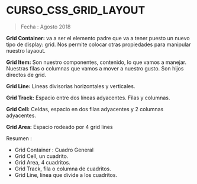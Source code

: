 # CURSO_CSS_GRID_LAYOUT
>  Fecha : Agosto 2018


__Grid Container:__ va a ser el elemento padre que va a tener puesto un nuevo tipo de display: grid. Nos permite colocar otras propiedades para manipular nuestro layaout.

__Grid Item:__  Son nuestro componentes, contenido, lo que vamos a manejar. Nuestras filas o columnas que vamos a mover a nuestro gusto. Son hijos directos de grid.

__Grid Line:__ Lineas divisorias horizontales y verticales.

__Grid Track:__ Espacio entre dos líneas adyacentes. Filas y columnas.

__Grid Cell:__ Celdas, espacio en dos filas adyacentes y 2 columnas adyacentes.

__Grid Area:__ Espacio rodeado por 4 grid lines

Resumen : 
* Grid Container : Cuadro General
* Grid Cell, un cuadrito.  
* Grid Area, 4 cuadritos.
* Grid Track, fila o columna de cuadritos.
* Grid Line, linea que divide a los cuadritos.
